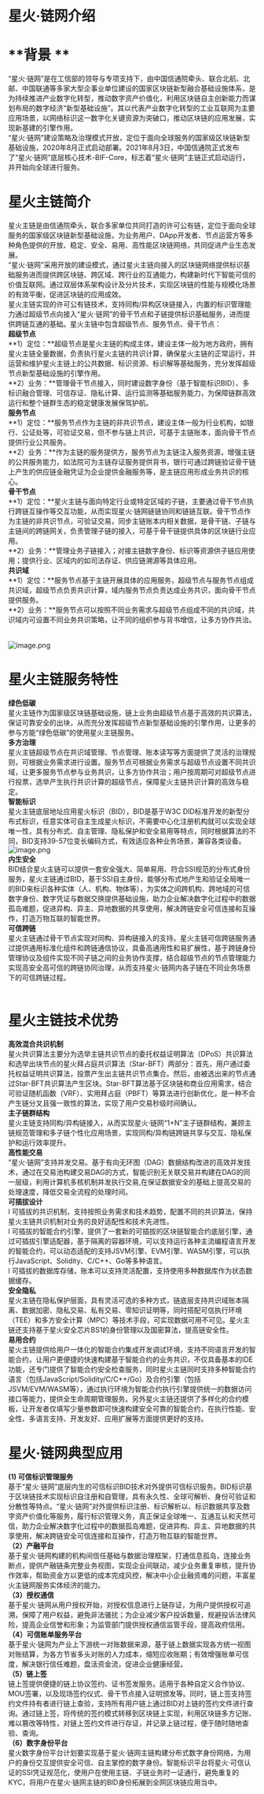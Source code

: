 <a name="GfrDj"></a>
# **星火·链网介绍**
<a name="x1vJG"></a>
# **背景 **
“星火·链网”是在工信部的领导与专项支持下，由中国信通院牵头、联合北航、北邮、中国联通等多家大型企事业单位建设的国家区块链新型融合基础设施体系，是为持续推进产业数字化转型，推动数字资产价值化，利用区块链自主创新能力而谋划布局的数字经济“新型基础设施”。其以代表产业数字化转型的工业互联网为主要应用场景，以网络标识这一数字化关键资源为突破口，推动区块链的应用发展，实现新基建的引擎作用。<br />“星火·链网”建设策略及治理模式开放，定位于面向全球服务的国家级区块链新型基础设施，2020年8月正式启动部署。2021年8月3日，中国信通院正式发布了“星火·链网”底层核心技术-BIF-Core，标志着“星火·链网”主链正式启动运行，并开始向全球进行服务。
<a name="rwAJK"></a>
# **星火主链简介**
星火主链是由信通院牵头，联合多家单位共同打造的许可公有链，定位于面向全球服务的国家级区块链新型基础设施，为业务用户、DApp开发者、节点运营方等多种角色提供的开放、稳定、安全、易用、高性能区块链网络，共同促进产业生态发展。<br />“星火·链网”采用开放的建设模式，通过星火主链向接入的区块链网络提供标识基础服务进而提供跨区块链、跨区域、跨行业的互通能力，构建新时代下智能可信的价值互联网。通过双层体系架构设计及分片技术，实现区块链的性能与规模化场景的有效平衡，促进区块链的应用成效。<br />星火主链实现的许可公有链技术，支持同构/异构区块链接入，内置的标识管理能力通过超级节点向接入“星火·链网”的骨干节点和子链提供标识基础服务，进而提供跨链互通的基础。星火主链中包含超级节点、服务节点、骨干节点：<br />**超级节点**<br />**1）定位：**超级节点是星火主链的构成主体，建设主体一般为地方政府，拥有星火主链全量数据，负责执行星火主链的共识计算，确保星火主链的正常运行，并运营和维护星火主链上的公共数据、标识资源、标识解等基础服务，充分发挥超级节点新型基础设施的引擎作用。<br />**2）业务：**管理骨干节点接入，同时建设数字身份（基于智能标识BID）、多标识融合管理、可信存证、隐私计算、运行监测等基础服务能力，为保障链群高效运行和整个链群生态的稳定健康发展保驾护航。<br />**服务节点**<br />**1）定位：**服务节点作为主链的非共识节点，建设主体一般为行业机构，如银行、公证处等，可验证交易，但不参与链上共识，可基于主链账本，面向骨干节点提供行业公共服务。<br />**2）业务：**作为主链的服务提供方，服务节点为主链注入服务资源，增强主链的公共服务能力，如法院可为主链存证服务提供背书，银行可通过跨链验证骨干链上产生的供应链金融凭证为企业提供金融服务等，是主链应用形成业务共识的核心。<br />**骨干节点**<br />**1）定位：**星火主链与面向特定行业或特定区域的子链，主要通过骨干节点执行跨链互操作等交互功能，从而实现星火·链网链链协同和链链互联。骨干节点作为主链的非共识节点，可验证交易，同步主链账本内相关数据，是骨干链、子链与主链间的跨链网关，负责管理子链的接入，可基于骨干链提供具体的区块链行业应用。<br />**2）业务：**管理业务子链接入；对接主链数字身份、标识等资源供子链应用使用；提供行业、区域内的如司法存证、供应链溯源等具体应用。<br />**共识域**<br />**1）定位：**服务节点基于主链开展具体的应用服务，超级节点与服务节点组成共识域，超级节点负责共识计算，域内服务节点负责达成业务共识，面向骨干节点提供服务。<br />**2）业务：**服务节点可以按照不同业务需求与超级节点组成不同的共识域，共识域内可设置不同业务共识策略，让不同的组织参与背书增信，让多方协作共治。<br /> <br /> <br />![image.png](https://cdn.nlark.com/yuque/0/2022/png/1334783/1644397066366-e78473a6-66ea-45ec-9677-9566460e13c1.png#align=left&display=inline&height=394&margin=%5Bobject%20Object%5D&name=image.png&originHeight=573&originWidth=727&size=116647&status=done&style=none&width=500)
<a name="ngqM8"></a>
# **星火主链服务特性**
**绿色低碳**<br />星火主链作为国家级区块链基础设施，链上业务由超级节点基于高效的共识算法，保证可靠安全的出块，从而充分发挥超级节点新型基础设施的引擎作用，让更多的参与方能“绿色低碳”的使用星火主链服务。<br />**多方治理**<br />星火主链超级节点在共识域管理、节点管理、账本读写等方面提供了灵活的治理规则，可根据业务需求进行设置。服务节点可根据业务需求与超级节点设置不同共识域，让更多服务节点参与业务共识，让多方协作共治；用户按周期可对超级节点进行投票，选举产生执行共识计算的超级节点，保障星火主链共识计算的高效与稳定。<br />**智能标识**<br />星火主链底层地址应用星火标识（BID），BID是基于W3C DID标准开发的新型分布式标识，任意实体可自主生成星火标识，不需要中心化注册机构就可以实现全球唯一性，具有分布式、自主管理、隐私保护和安全易用等特点，同时根据算法的不同，BID支持39-57位变长编码方式，有效适应各种业务场景，兼容各类设备。<br />![image.png](https://cdn.nlark.com/yuque/0/2022/png/1334783/1644397105459-19d37d74-39f1-47fa-a6cb-71e9277ca992.png#align=left&display=inline&height=156&margin=%5Bobject%20Object%5D&name=image.png&originHeight=170&originWidth=717&size=42782&status=done&style=none&width=659)<br />**内生安全**<br />BID结合星火主链可以提供一套安全强大、简单易用、符合SSI规范的分布式身份服务，星火主链通过BID，基于SSI自主身份，能够分布式地产生和验证全局唯一的BID来标识各种实体（人、机构、物体等），为实体之间跨机构、跨地域的可信数字身份、数字凭证与数据交换提供基础设施，助力企业解决数字化过程中的数据孤岛难题，促进异构、异主、异地数据的共享使用，解决跨链安全可信连接和互操作，打造万物互联的智能世界。<br />**可信跨链**<br />星火主链通过骨干节点实现对同构、异构链接入的支持。星火主链可信跨链服务通过提供通用标准化组件和跨链通信协议，具备高通用性和易扩展性，基于跨链身份管理协议及组件实现不同子链之间的业务协作支撑，结合超级节点的节点管理能力实现高安全高可信的跨链协同治理，从而支持星火·链网内各子链在不同业务场景下的可信跨链过程。 <br /> 
<a name="Hlpkg"></a>
# **星火主链技术优势**
**高效混合共识机制**<br />星火共识算法主要分为选举主链共识节点的委托权益证明算法（DPoS）共识算法和选举出块节点的星火拜占庭共识算法（Star-BFT）两部分：首先，用户通过委托权益证明共识算法，投票产生出主链共识节点集合。然后，由被选出来的节点通过Star-BFT共识算法产生区块。Star-BFT算法基于区块链和商业应用需求，结合可验证随机函数（VRF）、实用拜占庭（PBFT）等算法进行创新优化，是一种不会产生链分叉且强一致性的算法，实现了用户交易秒级时间确认。<br />**主子链群结构**<br />星火主链支持同构/异构链接入，从而实现星火·链网“1+N”主子链群结构，兼顾主链规范管理和多子链个性化应用场景，实现同构/异构链跨链共享与交互、隐私保护和运行效率提升。<br />**高性能交易**<br />“星火·链网”支持并发交易。基于有向无环图（DAG）数据结构改进的高效并发技术，通过在交易池构建交易DAG的方式，智能识别无关联交易并构建在DAG的同一层级，利用计算机多核机制并发执行交易,在保证数据安全的基础上提高交易的处理速度，降低交易全流程的处理时间。<br />**可插拔设计**<br />l 可插拔的共识机制，支持按照业务需求和技术趋势，配置不同的共识算法，保持星火主链共识机制对业务的良好适配性和技术先进性。<br />l 可插拔的智能合约引擎，提供了一套新的可插拔的区块链智能合约底层引擎，通过可插拔引擎适配器，基于隔离的容器环境，可以支持运行各种主流编程语言开发的智能合约，可以动态适配的支持JSVM引擎、EVM引擎、WASM引擎，可以执行JavaScript、Solidity、C/C++、Go等多种语言。<br />l 可插拔的数据库存储，账本可以支持灵活配置，支持使用多种数据库作为状态数据缓存。<br />**安全隐私**<br />星火主链在隐私保护层面，具有灵活可选的多种方式，链底层支持共识域账本隔离、数据加密、隐私交易、私有交易、零知识证明等，同时搭配可信执行环境（TEE）和多方安全计算（MPC）等技术手段，可实现数据可用不可见。星火主链还支持基于星火安全芯片BS1的身份管理以及国密算法，提高链安全性。<br />**易用合约**<br />星火主链提供给用户一体化的智能合约集成开发调试环境，支持不同语言开发的智能合约，让用户更便捷的快速构建基于智能合约的业务共识，不仅具备基本的IDE功能，还专门提供了智能合约安全检查服务，同时星火主链同时支持多种智能合约语言（包括JavaScript/Solidity/C/C++/Go）及合约引擎（包括JSVM/EVM/WASM等），通过执行环境为智能合约执行引擎提供统一的数据访问接口等能力，提供全生命周期管理服务。另外星火主链还提供了多样化的合约模板，让开发者仅填写少量参数即可快速构建安全可靠的智能合约，在执行性能、安全性、多语言支持、开发友好、应用扩展等方面提供更好的支持。 
<a name="YQBrL"></a>
# **星火·链网典型应用**
**(1) 可信标识管理服务**<br />基于“星火·链网”底层内生的可信标识BID技术对外提供可信标识服务。BID标识基于区块链技术实现标识自注册和自管理，具有永久性、全球可解析、身份可验证和分散性等特点。“星火·链网”对外提供标识注册、标识解析以、标识数据共享及数字资产价值化等服务，履行标识管理义务，真正保证全球唯一、互通互认和天然可信，助力企业解决数字化过程中的数据孤岛难题，促进异构、异主、异地数据的共享使用，解决跨链安全可信连接和互操作，打造万物互联的智能世界。<br />**（2）产融平台**<br />基于星火·链网构建的机构间信任基础与数据治理框架，打通信息孤岛，连接业务断点，提供产融链条完整业务视图，实现企业间联动，减少业务重复审核，提升协作效率，帮助资金方以更低的成本完成风控，解决中小企业融资难的问题，丰富星火主链网服务实体经济的能力。<br />**（3）授权通信**<br />基于星火·链网从用户授权开始，对授权信息进行上链存证，为用户提供授权可追溯，保障了用户权益，避免非法骚扰；为企业减少客户投诉数量，规避投诉法律风险，提高企业信誉和形象；为监管部门提供授权通信监管手段，提高政府信用。<br />**（4）可信账单服务平台**<br />基于星火·链网为产业上下游统一对账数据来源，基于链上数据实现各方统一视图对账结算，为各方节省多头对账的人力成本，缩短应收账期；有效增强账单可信度，解决银行信任难题，盘活资金流，促进企业健康经营。<br />**（5）链上签**<br />链上签提供便捷的链上协议签约、证书签发服务。适用于各种自定义合作协议、MOU签署，以及现场签约仪式、骨干节点接入证明颁发等。同时，链上签支持签约文件持有者进行链上查验，支持所有用户链上通过BID对上链的签约文件进行查询。通过链上签，将传统的签约模式转移到区块链上实现，利用区块链多方记账、难以篡改等特性，对链上签约文件进行存证，并记录上链过程，便于随时随地查验、查询。<br />**（6）数字身份平台**<br />星火数字身份平台计划要实现基于星火·链网主链构建分布式数字身份网络，为用户的身份交互提供安全可信、自主掌控的数字身份。智能标识平台将星火·可信认证的SSI凭证规范化，使用户在使用主链、子链业务时一证通行，避免重复的KYC，将用户在星火·链网主链的BID身份拓展到全网区块链应用当中。<br /> <br /> 
